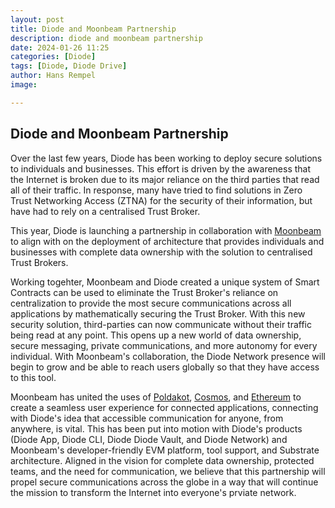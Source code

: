 ```yaml
---
layout: post
title: Diode and Moonbeam Partnership
description: diode and moonbeam partnership
date: 2024-01-26 11:25
categories: [Diode]
tags: [Diode, Diode Drive]
author: Hans Rempel
image: 

---
```

## Diode and Moonbeam Partnership

Over the last few years, Diode has been working to deploy secure solutions to individuals and businesses. This effort is driven by the awareness that the Internet is broken due to its major reliance on the third parties that read all of their traffic. In response, many have tried to find solutions in Zero Trust Networking Access (ZTNA) for the security of their information, but have had to rely on a centralised Trust Broker. 

This year, Diode is launching a partnership in collaboration with [Moonbeam](https://moonbeam.network/) to align with on the deployment of architecture that provides individuals and businesses with complete data ownership with the solution to centralised Trust Brokers.

Working togehter, Moonbeam and Diode created a unique system of Smart Contracts can be used to eliminate the Trust Broker's reliance on centralization to provide the most secure communications across all applications by mathematically securing the Trust Broker. With this new security solution, third-parties can now communicate without their traffic being read at any point. This opens up a new world of data ownership, secure messaging, private communications, and more autonomy for every individual. With Moonbeam's collaboration, the Diode Network presence will begin to grow and be able to reach users globally so that they have access to this tool.

Moonbeam has united the uses of [Poldakot](https://polkadot.network/), [Cosmos](https://cosmos.network/), and [Ethereum](https://ethereum.org/) to create a seamless user experience for connected applications, connecting with Diode's idea that accessible communication for anyone, from anywhere, is vital. This has been put into motion with Diode's products (Diode App, Diode CLI, Diode Diode Vault, and Diode Network) and Moonbeam's developer-friendly EVM platform, tool support, and Substrate architecture. Aligned in the vision for complete data ownership, protected teams, and the need for communication, we believe that this partnership will propel secure communications across the globe in a way that will continue the mission to transform the Internet into everyone's prviate network.

